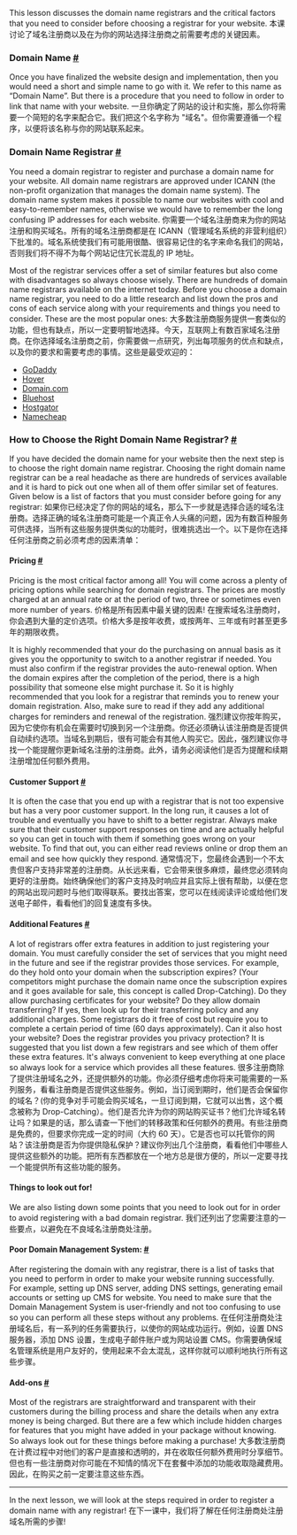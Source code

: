 This lesson discusses the domain name registrars and the critical factors that you need to consider before choosing a registrar for your website.
本课讨论了域名注册商以及在为你的网站选择注册商之前需要考虑的关键因素。

### Domain Name [#](https://www.educative.io/courses/a-complete-guide-to-launching-your-website-from-local-to-live/gxkwp390mEj#Domain-Name)

Once you have finalized the website design and implementation, then you would need a short and simple name to go with it. We refer to this name as “Domain Name”. But there is a procedure that you need to follow in order to link that name with your website.
一旦你确定了网站的设计和实施，那么你将需要一个简短的名字来配合它。我们把这个名字称为 "域名"。但你需要遵循一个程序，以便将该名称与你的网站联系起来。

### Domain Name Registrar [#](https://www.educative.io/courses/a-complete-guide-to-launching-your-website-from-local-to-live/gxkwp390mEj#Domain-Name-Registrar)

You need a domain registrar to register and purchase a domain name for your website. All domain name registrars are approved under ICANN (the non-profit organization that manages the domain name system). The domain name system makes it possible to name our websites with cool and easy-to-remember names, otherwise we would have to remember the long confusing IP addresses for each website.
你需要一个域名注册商来为你的网站注册和购买域名。所有的域名注册商都是在 ICANN（管理域名系统的非营利组织）下批准的。域名系统使我们有可能用很酷、很容易记住的名字来命名我们的网站，否则我们将不得不为每个网站记住冗长混乱的 IP 地址。

Most of the registrar services offer a set of similar features but also come with disadvantages so always choose wisely. There are hundreds of domain name registrars available on the internet today. Before you choose a domain name registrar, you need to do a little research and list down the pros and cons of each service along with your requirements and things you need to consider. These are the most popular ones:
大多数注册商服务提供一套类似的功能，但也有缺点，所以一定要明智地选择。今天，互联网上有数百家域名注册商。在你选择域名注册商之前，你需要做一点研究，列出每项服务的优点和缺点，以及你的要求和需要考虑的事情。这些是最受欢迎的：

- [GoDaddy](https://godaddy.com/)
- [Hover](https://www.hover.com/)
- [Domain.com](https://domain.com/)
- [Bluehost](https://bluehost.com/)
- [Hostgator](https://www.educative.io/courses/a-complete-guide-to-launching-your-website-from-local-to-live/hostgator.com)
- [Namecheap](https://www.educative.io/courses/a-complete-guide-to-launching-your-website-from-local-to-live/namecheap.com)

### How to Choose the Right Domain Name Registrar? [#](https://www.educative.io/courses/a-complete-guide-to-launching-your-website-from-local-to-live/gxkwp390mEj#How-to-Choose-the-Right-Domain-Name-Registrar?)

If you have decided the domain name for your website then the next step is to choose the right domain name registrar. Choosing the right domain name registrar can be a real headache as there are hundreds of services available and it is hard to pick out one when all of them offer similar set of features. Given below is a list of factors that you must consider before going for any registrar:
如果你已经决定了你的网站的域名，那么下一步就是选择合适的域名注册商。选择正确的域名注册商可能是一个真正令人头痛的问题，因为有数百种服务可供选择，当所有这些服务提供类似的功能时，很难挑选出一个。以下是你在选择任何注册商之前必须考虑的因素清单：

#### Pricing [#](https://www.educative.io/courses/a-complete-guide-to-launching-your-website-from-local-to-live/gxkwp390mEj#Pricing)

Pricing is the most critical factor among all! You will come across a plenty of pricing options while searching for domain registrars. The prices are mostly charged at an annual rate or at the period of two, three or sometimes even more number of years.
价格是所有因素中最关键的因素! 在搜索域名注册商时，你会遇到大量的定价选项。价格大多是按年收费，或按两年、三年或有时甚至更多年的期限收费。

It is highly recommended that your do the purchasing on annual basis as it gives you the opportunity to switch to a another registrar if needed. You must also confirm if the registrar provides the auto-renewal option. When the domain expires after the completion of the period, there is a high possibility that someone else might purchase it. So it is highly recommended that you look for a registrar that reminds you to renew your domain registration. Also, make sure to read if they add any additional charges for reminders and renewal of the registration.
强烈建议你按年购买，因为它使你有机会在需要时切换到另一个注册商。你还必须确认该注册商是否提供自动续约选项。当域名到期后，很有可能会有其他人购买它。因此，强烈建议你寻找一个能提醒你更新域名注册的注册商。此外，请务必阅读他们是否为提醒和续期注册增加任何额外费用。

#### Customer Support [#](https://www.educative.io/courses/a-complete-guide-to-launching-your-website-from-local-to-live/gxkwp390mEj#Customer-Support)

It is often the case that you end up with a registrar that is not too expensive but has a very poor customer support. In the long run, it causes a lot of trouble and eventually you have to shift to a better registrar. Always make sure that their customer support responses on time and are actually helpful so you can get in touch with them if something goes wrong on your website. To find that out, you can either read reviews online or drop them an email and see how quickly they respond.
通常情况下，您最终会遇到一个不太贵但客户支持非常差的注册商。从长远来看，它会带来很多麻烦，最终您必须转向更好的注册商。始终确保他们的客户支持及时响应并且实际上很有帮助，以便在您的网站出现问题时与他们取得联系。要找出答案，您可以在线阅读评论或给他们发送电子邮件，看看他们的回复速度有多快。

#### Additional Features [#](https://www.educative.io/courses/a-complete-guide-to-launching-your-website-from-local-to-live/gxkwp390mEj#Additional-Features)

A lot of registrars offer extra features in addition to just registering your domain. You must carefully consider the set of services that you might need in the future and see if the registrar provides those services. For example, do they hold onto your domain when the subscription expires? (Your competitors might purchase the domain name once the subscription expires and it goes available for sale, this concept is called Drop-Catching). Do they allow purchasing certificates for your website? Do they allow domain transferring? If yes, then look up for their transferring policy and any additional charges. Some registrars do it free of cost but require you to complete a certain period of time (60 days approximately). Can it also host your website? Does the registrar provides you privacy protection? It is suggested that you list down a few registrars and see which of them offer these extra features. It's always convenient to keep everything at one place so always look for a service which provides all these features.
很多注册商除了提供注册域名之外，还提供额外的功能。你必须仔细考虑你将来可能需要的一系列服务，看看注册商是否提供这些服务。例如，当订阅到期时，他们是否会保留你的域名？(你的竞争对手可能会购买域名，一旦订阅到期，它就可以出售，这个概念被称为 Drop-Catching）。他们是否允许为你的网站购买证书？他们允许域名转让吗？如果是的话，那么请查一下他们的转移政策和任何额外的费用。有些注册商是免费的，但要求你完成一定的时间（大约 60 天）。它是否也可以托管你的网站？该注册商是否为你提供隐私保护？建议你列出几个注册商，看看他们中哪些人提供这些额外的功能。把所有东西都放在一个地方总是很方便的，所以一定要寻找一个能提供所有这些功能的服务。

#### Things to look out for!

We are also listing down some points that you need to look out for in order to avoid registering with a bad domain registrar.
我们还列出了您需要注意的一些要点，以避免在不良域名注册商处注册。

#### Poor Domain Management System: [#](https://www.educative.io/courses/a-complete-guide-to-launching-your-website-from-local-to-live/gxkwp390mEj#Poor-Domain-Management-System:)

After registering the domain with any registrar, there is a list of tasks that you need to perform in order to make your website running successfully. For example, setting up DNS server, adding DNS settings, generating email accounts or setting up CMS for website. You need to make sure that the Domain Management System is user-friendly and not too confusing to use so you can perform all these steps without any problems.
在任何注册商处注册域名后，有一系列的任务需要执行，以使你的网站成功运行。例如，设置 DNS 服务器，添加 DNS 设置，生成电子邮件账户或为网站设置 CMS。你需要确保域名管理系统是用户友好的，使用起来不会太混乱，这样你就可以顺利地执行所有这些步骤。

#### Add-ons [#](https://www.educative.io/courses/a-complete-guide-to-launching-your-website-from-local-to-live/gxkwp390mEj#Add-ons)

Most of the registrars are straightforward and transparent with their customers during the billing process and share the details when any extra money is being charged. But there are a few which include hidden charges for features that you might have added in your package without knowing. So always look out for these things before making a purchase!
大多数注册商在计费过程中对他们的客户是直接和透明的，并在收取任何额外费用时分享细节。但也有一些注册商对你可能在不知情的情况下在套餐中添加的功能收取隐藏费用。因此，在购买之前一定要注意这些东西。

----

In the next lesson, we will look at the steps required in order to register a domain name with any registrar!
在下一课中，我们将了解在任何注册商处注册域名所需的步骤!

